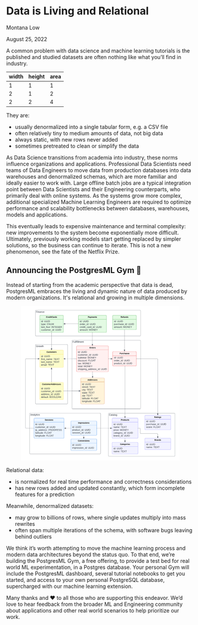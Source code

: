 # Data is Living and Relational



Montana Low

August 25, 2022

A common problem with data science and machine learning tutorials is the published and studied datasets are often nothing like what you’ll find in industry.

| width | height | area |
| ----- | ------ | ---- |
| 1     | 1      | 1    |
| 2     | 1      | 2    |
| 2     | 2      | 4    |

They are:

* usually denormalized into a single tabular form, e.g. a CSV file
* often relatively tiny to medium amounts of data, not big data
* always static, with new rows never added
* sometimes pretreated to clean or simplify the data

As Data Science transitions from academia into industry, these norms influence organizations and applications. Professional Data Scientists need teams of Data Engineers to move data from production databases into data warehouses and denormalized schemas, which are more familiar and ideally easier to work with. Large offline batch jobs are a typical integration point between Data Scientists and their Engineering counterparts, who primarily deal with online systems. As the systems grow more complex, additional specialized Machine Learning Engineers are required to optimize performance and scalability bottlenecks between databases, warehouses, models and applications.

This eventually leads to expensive maintenance and terminal complexity: new improvements to the system become exponentially more difficult. Ultimately, previously working models start getting replaced by simpler solutions, so the business can continue to iterate. This is not a new phenomenon, see the fate of the Netflix Prize.

## Announcing the PostgresML Gym 🎉

Instead of starting from the academic perspective that data is dead, PostgresML embraces the living and dynamic nature of data produced by modern organizations. It's relational and growing in multiple dimensions.

<figure><img src=".gitbook/assets/image (54).png" alt=""><figcaption></figcaption></figure>

Relational data:

* is normalized for real time performance and correctness considerations
* has new rows added and updated constantly, which form incomplete features for a prediction

Meanwhile, denormalized datasets:

* may grow to billions of rows, where single updates multiply into mass rewrites
* often span multiple iterations of the schema, with software bugs leaving behind outliers

We think it’s worth attempting to move the machine learning process and modern data architectures beyond the status quo. To that end, we’re building the PostgresML Gym, a free offering, to provide a test bed for real world ML experimentation, in a Postgres database. Your personal Gym will include the PostgresML dashboard, several tutorial notebooks to get you started, and access to your own personal PostgreSQL database, supercharged with our machine learning extension.



Many thanks and ❤️ to all those who are supporting this endeavor. We’d love to hear feedback from the broader ML and Engineering community about applications and other real world scenarios to help prioritize our work.
